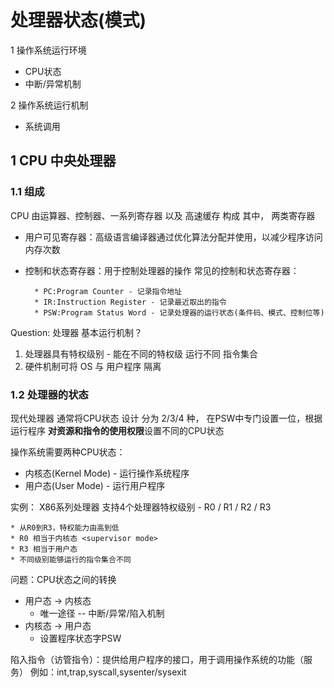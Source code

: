 # 处理器状态(模式)

1 操作系统运行环境

* CPU状态
* 中断/异常机制

2 操作系统运行机制

* 系统调用

## 1 CPU 中央处理器

### 1.1 组成
CPU 由运算器、控制器、一系列寄存器 以及 高速缓存 构成
其中，
两类寄存器

* 用户可见寄存器：高级语言编译器通过优化算法分配并使用，以减少程序访问内存次数
* 控制和状态寄存器：用于控制处理器的操作
    常见的控制和状态寄存器：
       
        * PC:Program Counter - 记录指令地址
        * IR:Instruction Register - 记录最近取出的指令
        * PSW:Program Status Word - 记录处理器的运行状态(条件码、模式、控制位等)

Question: 处理器 基本运行机制？

1. 处理器具有特权级别 - 能在不同的特权级 运行不同 指令集合
2. 硬件机制可将 OS 与 用户程序 隔离


### 1.2 处理器的状态
现代处理器 通常将CPU状态 设计 分为 2/3/4 种，
在PSW中专门设置一位，根据运行程序 **对资源和指令的使用权限**设置不同的CPU状态

操作系统需要两种CPU状态：

* 内核态(Kernel Mode) - 运行操作系统程序
* 用户态(User Mode) - 运行用户程序

实例： X86系列处理器 支持4个处理器特权级别 - R0 / R1 / R2 / R3
    
    * 从R0到R3，特权能力由高到低
    * R0 相当于内核态 <supervisor mode>
    * R3 相当于用户态
    * 不同级别能够运行的指令集合不同

问题：CPU状态之间的转换

* 用户态 -> 内核态
    * 唯一途径 -- 中断/异常/陷入机制
* 内核态 -> 用户态
    * 设置程序状态字PSW

陷入指令（访管指令）：提供给用户程序的接口，用于调用操作系统的功能（服务）
例如：int,trap,syscall,sysenter/sysexit


